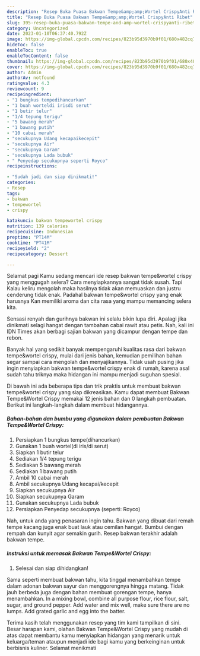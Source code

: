 ```yaml
---
description: "Resep Buka Puasa Bakwan Tempe&amp;amp;Wortel CrispyAnti Ribet"
title: "Resep Buka Puasa Bakwan Tempe&amp;amp;Wortel CrispyAnti Ribet"
slug: 395-resep-buka-puasa-bakwan-tempe-and-amp-wortel-crispyanti-ribet
category: Uncategorized
date: 2023-01-10T06:37:40.792Z
image: https://img-global.cpcdn.com/recipes/823b95d3970b9f01/680x482cq70/bakwan-tempewortel-crispy-foto-resep-utama.jpg
hideToc: false
enableToc: true
enableTocContent: false
thumbnail: https://img-global.cpcdn.com/recipes/823b95d3970b9f01/680x482cq70/bakwan-tempewortel-crispy-foto-resep-utama.jpg
cover: https://img-global.cpcdn.com/recipes/823b95d3970b9f01/680x482cq70/bakwan-tempewortel-crispy-foto-resep-utama.jpg
author: Admin
authorAv: notfound
ratingvalue: 4.3
reviewcount: 9
recipeingredient:
- "1 bungkus tempedihancurkan"
- "1 buah worteldi irisdi serut"
- "1 butir telur"
- "1/4 tepung terigu"
- "5 bawang merah"
- "1 bawang putih"
- "10 cabai merah"
- "secukupnya Udang kecapaikecepit"
- "secukupnya Air"
- "secukupnya Garam"
- "secukupnya Lada bubuk"
- " Penyedap secukupnya seperti Royco"
recipeinstructions:

- "Sudah jadi dan siap dinikmati!"
categories:
- Resep
tags:
- bakwan
- tempewortel
- crispy

katakunci: bakwan tempewortel crispy 
nutrition: 139 calories
recipecuisine: Indonesian
preptime: "PT14M"
cooktime: "PT41M"
recipeyield: "2"
recipecategory: Dessert

---
```



Selamat pagi Kamu sedang mencari ide resep bakwan tempe&amp;wortel crispy yang menggugah selera? Cara menyiapkannya sangat tidak susah. Tapi Kalau keliru mengolah maka hasilnya tidak akan memuaskan dan justru cenderung tidak enak. Padahal bakwan tempe&amp;wortel crispy yang enak harusnya Kan memiliki aroma dan cita rasa yang mampu memancing selera kita.


Sensasi renyah dan gurihnya bakwan ini selalu bikin lupa diri. Apalagi jika dinikmati selagi hangat dengan tambahan cabai rawit atau petis. Nah, kali ini IDN Times akan berbagi sajian bakwan yang dicampur dengan tempe dan rebon.

Banyak hal yang sedikit banyak mempengaruhi kualitas rasa dari bakwan tempe&amp;wortel crispy, mulai dari jenis bahan, kemudian pemilihan bahan segar sampai cara mengolah dan menyajikannya. Tidak usah pusing jika ingin menyiapkan bakwan tempe&amp;wortel crispy enak di rumah, karena asal sudah tahu triknya maka hidangan ini mampu menjadi suguhan spesial.


Di bawah ini ada beberapa tips dan trik praktis untuk membuat bakwan tempe&amp;wortel crispy yang siap dikreasikan. Kamu dapat membuat Bakwan Tempe&amp;Wortel Crispy memakai 12 jenis bahan dan 0 langkah pembuatan. Berikut ini langkah-langkah dalam membuat hidangannya.

<!--inarticleads1-->

##### Bahan-bahan dan bumbu yang digunakan dalam pembuatan Bakwan Tempe&amp;Wortel Crispy:

1. Persiapkan 1 bungkus tempe(dihancurkan)
1. Gunakan 1 buah wortel(di iris/di serut)
1. Siapkan 1 butir telur
1. Sediakan 1/4 tepung terigu
1. Sediakan 5 bawang merah
1. Sediakan 1 bawang putih
1. Ambil 10 cabai merah
1. Ambil secukupnya Udang kecapai/kecepit
1. Siapkan secukupnya Air
1. Siapkan secukupnya Garam
1. Gunakan secukupnya Lada bubuk
1. Persiapkan  Penyedap secukupnya (seperti: Royco)


Nah, untuk anda yang penasaran ingin tahu. Bakwan yang dibuat dari remah tempe kacang juga enak buat lauk atau cemilan hangat. Bumbui dengan rempah dan kunyit agar semakin gurih. Resep bakwan terakhir adalah bakwan tempe. 

<!--inarticleads2-->

##### Instruksi untuk memasak Bakwan Tempe&amp;Wortel Crispy:


1. Selesai dan siap dihidangkan!

Sama seperti membuat bakwan tahu, kita tinggal menambahkan tempe dalam adonan bakwan sayur dan menggorengnya hingga matang. Tidak jauh berbeda juga dengan bahan membuat gorengan tempe, hanya menambahkan. In a mixing bowl, combine all purpose flour, rice flour, salt, sugar, and ground pepper. Add water and mix well, make sure there are no lumps. Add grated garlic and egg into the batter. 

Terima kasih telah menggunakan resep yang tim kami tampilkan di sini. Besar harapan kami, olahan Bakwan Tempe&amp;Wortel Crispy yang mudah di atas dapat membantu kamu menyiapkan hidangan yang menarik untuk keluarga/teman ataupun menjadi ide bagi kamu yang berkeinginan untuk berbisnis kuliner. Selamat menikmati
